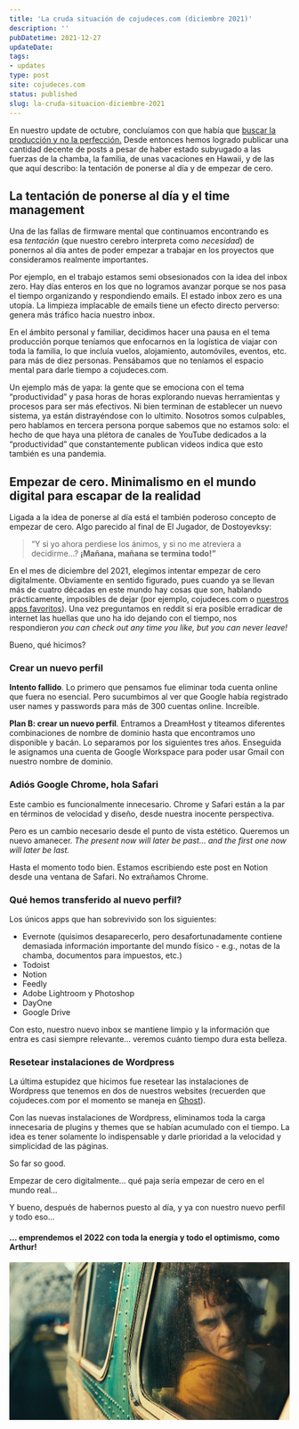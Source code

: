 ```yaml
---
title: 'La cruda situación de cojudeces.com (diciembre 2021)'
description: ''
pubDatetime: 2021-12-27
updateDate: 
tags: 
- updates
type: post
site: cojudeces.com
status: published
slug: la-cruda-situacion-diciembre-2021
---
```

En nuestro update de octubre, concluíamos con que había que [buscar la producción y no la perfección.](https://www.cojudeces.com/posts/la-cruda-situacion-octubre-2021/) Desde entonces hemos logrado publicar una cantidad decente de posts a pesar de haber estado subyugado a las fuerzas de la chamba, la familia, de unas vacaciones en Hawaii, y de las que aquí describo: la tentación de ponerse al día y de empezar de cero.

## La tentación de ponerse al día y el time management

Una de las fallas de firmware mental que continuamos encontrando es esa _tentación_ (que nuestro cerebro interpreta como _necesidad_) de ponernos al día antes de poder empezar a trabajar en los proyectos que consideramos realmente importantes.

Por ejemplo, en el trabajo estamos semi obsesionados con la idea del inbox zero. Hay días enteros en los que no logramos avanzar porque se nos pasa el tiempo organizando y respondiendo emails. El estado inbox zero es una utopía. La limpieza implacable de emails tiene un efecto directo perverso: genera más tráfico hacia nuestro inbox.

En el ámbito personal y familiar, decidimos hacer una pausa en el tema producción porque teníamos que enfocarnos en la logística de viajar con toda la familia, lo que incluía vuelos, alojamiento, automóviles, eventos, etc. para más de diez personas. Pensábamos que no teníamos el espacio mental para darle tiempo a cojudeces.com.

Un ejemplo más de yapa: la gente que se emociona con el tema “productividad” y pasa horas de horas explorando nuevas herramientas y procesos para ser más efectivos. Ni bien terminan de establecer un nuevo sistema, ya están distrayéndose con lo ultimito. Nosotros somos culpables, pero hablamos en tercera persona porque sabemos que no estamos solo: el hecho de que haya una plétora de canales de YouTube dedicados a la “productividad” que constantemente publican videos indica que esto también es una pandemia.

## Empezar de cero. Minimalismo en el mundo digital para escapar de la realidad

Ligada a la idea de ponerse al día está el también poderoso concepto de empezar de cero. Algo parecido al final de El Jugador, de Dostoyevksy:

> “Y si yo ahora perdiese los ánimos, y si no me atreviera a decidirme...? **¡Mañana, mañana se termina todo!”**

En el mes de diciembre del 2021, elegimos intentar empezar de cero digitalmente. Obviamente en sentido figurado, pues cuando ya se llevan más de cuatro décadas en este mundo hay cosas que son, hablando prácticamente, imposibles de dejar (por ejemplo, cojudeces.com o [nuestros apps favoritos](https://www.cojudeces.com/posts/nuestros-apps-favoritos-2021/)). Una vez preguntamos en reddit si era posible erradicar de internet las huellas que uno ha ido dejando con el tiempo, nos respondieron _you can check out any time you like, but you can never leave!_

Bueno, qué hicimos?

### Crear un nuevo perfil

**Intento fallido**. Lo primero que pensamos fue eliminar toda cuenta online que fuera no esencial. Pero sucumbimos al ver que Google había registrado user names y passwords para más de 300 cuentas online. Increíble.

**Plan B: crear un nuevo perfil**. Entramos a DreamHost y titeamos diferentes combinaciones de nombre de dominio hasta que encontramos uno disponible y bacán. Lo separamos por los siguientes tres años. Enseguida le asignamos una cuenta de Google Workspace para poder usar Gmail con nuestro nombre de dominio.

### Adiós Google Chrome, hola Safari

Este cambio es funcionalmente innecesario. Chrome y Safari están a la par en términos de velocidad y diseño, desde nuestra inocente perspectiva.

Pero es un cambio necesario desde el punto de vista estético. Queremos un nuevo amanecer. _The present now will later be past... and the first one now will later be last._

Hasta el momento todo bien. Estamos escribiendo este post en Notion desde una ventana de Safari. No extrañamos Chrome.

### Qué hemos transferido al nuevo perfil?

Los únicos apps que han sobrevivido son los siguientes:

- Evernote (quisimos desaparecerlo, pero desafortunadamente contiene demasiada información importante del mundo físico - e.g., notas de la chamba, documentos para impuestos, etc.)
- Todoist
- Notion
- Feedly
- Adobe Lightroom y Photoshop
- DayOne
- Google Drive

Con esto, nuestro nuevo inbox se mantiene limpio y la información que entra es casi siempre relevante... veremos cuánto tiempo dura esta belleza.

### Resetear instalaciones de Wordpress

La última estupidez que hicimos fue resetear las instalaciones de Wordpress que tenemos en dos de nuestros websites (recuerden que cojudeces.com por el momento se maneja en [Ghost](https://www.cojudeces.com/posts/wordpress-vs-ghost/)).

Con las nuevas instalaciones de Wordpress, eliminamos toda la carga innecesaria de plugins y themes que se habían acumulado con el tiempo. La idea es tener solamente lo indispensable y darle prioridad a la velocidad y simplicidad de las páginas.

So far so good.

Empezar de cero digitalmente... qué paja sería empezar de cero en el mundo real...

Y bueno, después de habernos puesto al día, y ya con nuestro nuevo perfil y todo eso...

#### ... emprendemos el 2022 con toda la energía y todo el optimismo, como Arthur!

![](../../assets/images/2021/2021-12-Arthur-1.jpeg)
